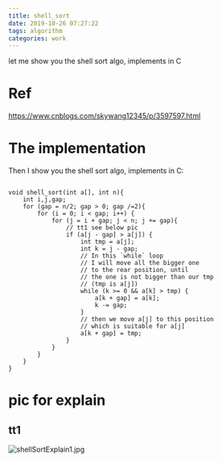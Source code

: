 ```yaml
---
title: shell_sort
date: 2019-10-26 07:27:22
tags: algorithm
categories: work
---
```


let me show you the shell sort algo, implements in C

<!--more-->

# Ref

https://www.cnblogs.com/skywang12345/p/3597597.html



# The implementation

Then I show you the shell sort algo, implements in C:

```

void shell_sort(int a[], int n){
	int i,j,gap;
	for (gap = n/2; gap > 0; gap /=2){
		for (i = 0; i < gap; i++) {
			for (j = i + gap; j < n; j += gap){
				// tt1 see below pic
				if (a[j - gap] > a[j]) {
					int tmp = a[j];
					int k = j - gap;
					// In this `while` loop
					// I will move all the bigger one
					// to the rear position, until 
					// the one is not bigger than our tmp
					// (tmp is a[j])
					while (k >= 0 && a[k] > tmp) {
						a[k + gap] = a[k];
						k -= gap;
					}
                    // then we move a[j] to this position
                    // which is suitable for a[j]
                    a[k + gap] = tmp;
				}
			}
		}
	}	
}

```

# pic for explain 

## tt1 

![shellSortExplain1.jpg](http://ww1.sinaimg.cn/mw690/005JrW9Kly1ge1oaszpi0j30mg0d2751.jpg)